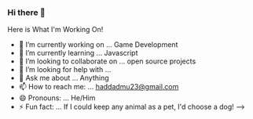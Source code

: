 ### Hi there 👋

Here is What I'm Working On!

- 🔭 I’m currently working on ... Game Development
- 🌱 I’m currently learning ... Javascript
- 👯 I’m looking to collaborate on ... open source projects
- 🤔 I’m looking for help with ...
- 💬 Ask me about ... Anything
- 📫 How to reach me: ... haddadmu23@gmail.com
- 😄 Pronouns: ... He/Him
- ⚡ Fun fact: ... If I could keep any animal as a pet, I'd choose a dog!
-->
